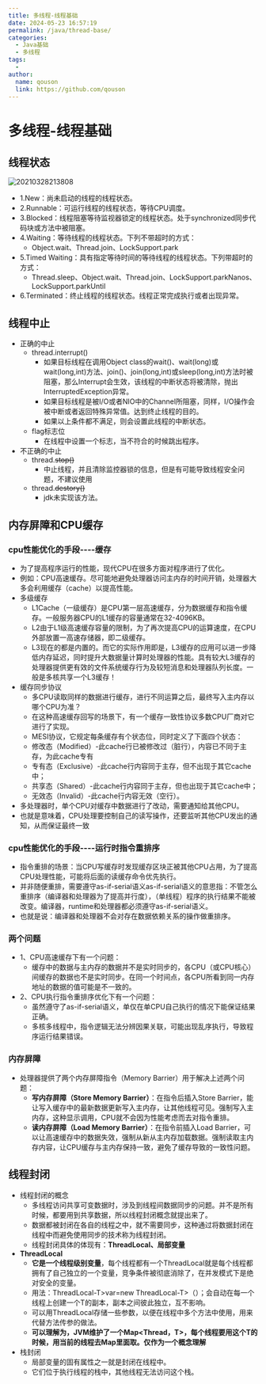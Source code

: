 ```yaml
---
title: 多线程-线程基础
date: 2024-05-23 16:57:19
permalink: /java/thread-base/
categories:
  - Java基础
  - 多线程
tags:
  - 
author: 
  name: qouson
  link: https://github.com/qouson
---
```

# 多线程-线程基础

## 线程状态

![20210328213808](https://cdn.jsdelivr.net/gh/qouson/my-pic-bed/pic/20210328213808.png)

- 1.New：尚未启动的线程的线程状态。
- 2.Runnable：可运行线程的线程状态，等待CPU调度。
- 3.Blocked：线程阻塞等待监视器锁定的线程状态。处于synchronized同步代码块或方法中被阻塞。
- 4.Waiting：等待线程的线程状态。下列不带超时的方式：
  - Object.wait、Thread.join、LockSupport.park
- 5.Timed Waiting：具有指定等待时间的等待线程的线程状态。下列带超时的方式：
  - Thread.sleep、Object.wait、Thread.join、LockSupport.parkNanos、LockSupport.parkUntil
- 6.Terminated：终止线程的线程状态。线程正常完成执行或者出现异常。

## 线程中止

- 正确的中止
  - thread.interrupt()
    - 如果目标线程在调用Object class的wait()、wait(long)或wait(long,int)方法、join()、join(long,int)或sleep(long,int)方法时被阻塞，那么Interrupt会生效，该线程的中断状态将被清除，抛出InterruptedException异常。
    - 如果目标线程是被I/O或者NIO中的Channel所阻塞，同样，I/O操作会被中断或者返回特殊异常值。达到终止线程的目的。
    - 如果以上条件都不满足，则会设置此线程的中断状态。
  - flag标志位
    - 在线程中设置一个标志，当不符合的时候跳出程序。
- 不正确的中止
  - thread.~~stop()~~
    - 中止线程，并且清除监控器锁的信息，但是有可能导致线程安全问题，不建议使用
  - thread.~~destory()~~
    - jdk未实现该方法。

## 内存屏障和CPU缓存

### cpu性能优化的手段----缓存

- 为了提高程序运行的性能，现代CPU在很多方面对程序进行了优化。
- 例如：CPU高速缓存。尽可能地避免处理器访问主内存的时间开销，处理器大多会利用缓存（cache）以提高性能。
- 多级缓存
  - L1Cache（一级缓存）是CPU第一层高速缓存，分为数据缓存和指令缓存。一般服务器CPU的L1缓存的容量通常在32-4096KB。
  - L2由于L1级高速缓存容量的限制，为了再次提高CPU的运算速度，在CPU外部放置一高速存储器，即二级缓存。
  - L3现在的都是内置的。而它的实际作用即是，L3缓存的应用可以进一步降低内存延迟，同时提升大数据量计算时处理器的性能。具有较大L3缓存的处理器提供更有效的文件系统缓存行为及较短消息和处理器队列长度。一般是多核共享一个L3缓存！
- 缓存同步协议
  - 多CPU读取同样的数据进行缓存，进行不同运算之后，最终写入主内存以哪个CPU为准？
  - 在这种高速缓存回写的场景下，有一个缓存一致性协议多数CPU厂商对它进行了实现。
  - MESI协议，它规定每条缓存有个状态位，同时定义了下面四个状态：
  - 修改态（Modified）-此cache行已被修改过（脏行），内容已不同于主存，为此cache专有
  - 专有态（Exclusive）-此cache行内容同于主存，但不出现于其它cache中；
  - 共享态（Shared）-此cache行内容同于主存，但也出现于其它cache中；
  - 无效态（Invalid）-此cache行内容无效（空行）。
- 多处理器时，单个CPU对缓存中数据进行了改动，需要通知给其他CPU。
- 也就是意味着，CPU处理要控制自己的读写操作，还要监听其他CPU发出的通知，从而保证最终一致

### cpu性能优化的手段----运行时指令重排序

- 指令重排的场景：当CPU写缓存时发现缓存区块正被其他CPU占用，为了提高CPU处理性能，可能将后面的读缓存命令优先执行。
- 并非随便重排，需要遵守as-if-serial语义as-if-serial语义的意思指：不管怎么重排序（编译器和处理器为了提高并行度），（单线程）程序的执行结果不能被改变。编译器，runtime和处理器都必须遵守as-if-serial语义。
- 也就是说：编译器和处理器不会对存在数据依赖关系的操作做重排序。

### 两个问题

- 1、CPU高速缓存下有一个问题：
  - 缓存中的数据与主内存的数据并不是实时同步的，各CPU（或CPU核心）间缓存的数据也不是实时同步。在同一个时间点，各CPU所看到同一内存地址的数据的值可能是不一致的。
- 2、CPU执行指令重排序优化下有一个问题：
  - 虽然遵守了as-if-serial语义，单仅在单CPU自己执行的情况下能保证结果正确。
  - 多核多线程中，指令逻辑无法分辨因果关联，可能出现乱序执行，导致程序运行结果错误。

### 内存屏障

- 处理器提供了两个内存屏障指令（Memory Barrier）用于解决上述两个问题：
  - **写内存屏障（Store Memory Barrier）**：在指令后插入Store Barrier，能让写入缓存中的最新数据更新写入主内存，让其他线程可见。强制写入主内存，这种显示调用，CPU就不会因为性能考虑而去对指令重排。
  - **读内存屏障（Load Memory Barrier）**：在指令前插入Load Barrier，可以让高速缓存中的数据失效，强制从新从主内存加载数据。强制读取主内存内容，让CPU缓存与主内存保持一致，避免了缓存导致的一致性问题。

## 线程封闭

- 线程封闭的概念
  - 多线程访问共享可变数据时，涉及到线程间数据同步的问题。并不是所有时候，都要用到共享数据，所以线程封闭概念就提出来了。
  - 数据都被封闭在各自的线程之中，就不需要同步，这种通过将数据封闭在线程中而避免使用同步的技术称为线程封闭。
  - 线程封闭具体的体现有：**ThreadLocal、局部变量**
- **ThreadLocal**
  - **它是一个线程级别变量**，每个线程都有一个ThreadLocal就是每个线程都拥有了自己独立的一个变量，竞争条件被彻底消除了，在并发模式下是绝对安全的变量。
  - 用法：ThreadLocal-T>var=new ThreadLocal-T>（）；会自动在每一个线程上创建一个T的副本，副本之间彼此独立，互不影响。
  - 可以用ThreadLocal存储一些参数，以便在线程中多个方法中使用，用来代替方法传参的做法。
  - **可以理解为，JVM维护了一个Map<Thread，T>，每个线程要用这个T的时候，用当前的线程去Map里面取。仅作为一个概念理解**
- 栈封闭
  - 局部变量的固有属性之一就是封闭在线程中。
  - 它们位于执行线程的栈中，其他线程无法访问这个栈。
